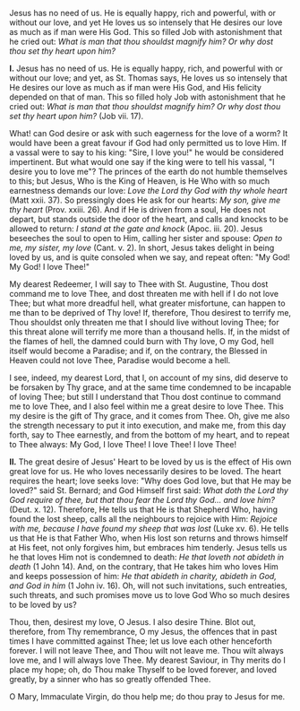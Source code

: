 
Jesus has no need of us. He is equally happy, rich and powerful, with or without our love, and yet He loves us so intensely that He desires our love as much as if man were His God. This so filled Job with astonishment that he cried out: *What is man that thou shouldst magnify him? Or why dost thou set thy heart upon him?*

**I\.** Jesus has no need of us. He is equally happy, rich, and powerful with or without our love; and yet, as St. Thomas says, He loves us so intensely that He desires our love as much as if man were His God, and His felicity depended on that of man. This so filled holy Job with astonishment that he cried out: *What is man that thou shouldst magnify him? Or why dost thou set thy heart upon him?* (Job vii. 17).

What! can God desire or ask with such eagerness for the love of a worm? It would have been a great favour if God had only permitted us to love Him. If a vassal were to say to his king: \"Sire, I love you!\" he would be considered impertinent. But what would one say if the king were to tell his vassal, \"I desire you to love me\"? The princes of the earth do not humble themselves to this; but Jesus, Who is the King of Heaven, is He Who with so much earnestness demands our love: *Love the Lord thy God with thy whole heart* (Matt xxii. 37). So pressingly does He ask for our hearts: *My son, give me thy heart* (Prov. xxiii. 26). And if He is driven from a soul, He does not depart, but stands outside the door of the heart, and calls and knocks to be allowed to return: *I stand at the gate and knock* (Apoc. iii. 20). Jesus beseeches the soul to open to Him, calling her sister and spouse: *Open to me, my sister, my love* (Cant. v. 2). In short, Jesus takes delight in being loved by us, and is quite consoled when we say, and repeat often: \"My God! My God! I love Thee!\"

My dearest Redeemer, I will say to Thee with St. Augustine, Thou dost command me to love Thee, and dost threaten me with hell if I do not love Thee; but what more dreadful hell, what greater misfortune, can happen to me than to be deprived of Thy love! If, therefore, Thou desirest to terrify me, Thou shouldst only threaten me that I should live without loving Thee; for this threat alone will terrify me more than a thousand hells. If, in the midst of the flames of hell, the damned could burn with Thy love, O my God, hell itself would become a Paradise; and if, on the contrary, the Blessed in Heaven could not love Thee, Paradise would become a hell.

I see, indeed, my dearest Lord, that I, on account of my sins, did deserve to be forsaken by Thy grace, and at the same time condemned to be incapable of loving Thee; but still I understand that Thou dost continue to command me to love Thee, and I also feel within me a great desire to love Thee. This my desire is the gift of Thy grace, and it comes from Thee. Oh, give me also the strength necessary to put it into execution, and make me, from this day forth, say to Thee earnestly, and from the bottom of my heart, and to repeat to Thee always: My God, I love Thee! I love Thee! I love Thee!

**II\.** The great desire of Jesus\' Heart to be loved by us is the effect of His own great love for us. He who loves necessarily desires to be loved. The heart requires the heart; love seeks love: \"Why does God love, but that He may be loved?\" said St. Bernard; and God Himself first said: *What doth the Lord thy God require of thee, but that thou fear the Lord thy God... and love him?* (Deut. x. 12). Therefore, He tells us that He is that Shepherd Who, having found the lost sheep, calls all the neighbours to rejoice with Him: *Rejoice with me, because I have found my sheep that was lost* (Luke xv. 6). He tells us that He is that Father Who, when His lost son returns and throws himself at His feet, not only forgives him, but embraces him tenderly. Jesus tells us he that loves Him not is condemned to death: *He that loveth not abideth in death* (1 John 14). And, on the contrary, that He takes him who loves Him and keeps possession of him: *He that abideth in charity, abideth in God, and God in him* (1 John iv. 16). Oh, will not such invitations, such entreaties, such threats, and such promises move us to love God Who so much desires to be loved by us?

Thou, then, desirest my love, O Jesus. I also desire Thine. Blot out, therefore, from Thy remembrance, O my Jesus, the offences that in past times I have committed against Thee; let us love each other henceforth forever. I will not leave Thee, and Thou wilt not leave me. Thou wilt always love me, and I will always love Thee. My dearest Saviour, in Thy merits do I place my hope; oh, do Thou make Thyself to be loved forever, and loved greatly, by a sinner who has so greatly offended Thee.

O Mary, Immaculate Virgin, do thou help me; do thou pray to Jesus for me.

